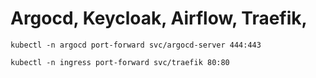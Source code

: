 # Argocd, Keycloak, Airflow, Traefik, 

```
kubectl -n argocd port-forward svc/argocd-server 444:443
```

```
kubectl -n ingress port-forward svc/traefik 80:80
```
